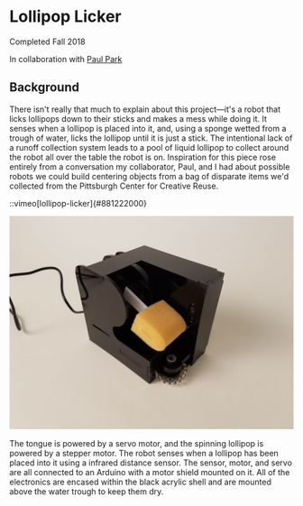 # Lollipop Licker

Completed Fall 2018

In collaboration with [Paul Park](https://paukparl.com/)

## Background

There isn't really that much to explain about this project—it's a robot that licks lollipops down to their sticks and makes a mess while doing it. It senses when a lollipop is placed into it, and, using a sponge wetted from a trough of water, licks the lollipop until it is just a stick. The intentional lack of a runoff collection system leads to a pool of liquid lollipop to collect around the robot all over the table the robot is on. Inspiration for this piece rose entirely from a conversation my collaborator, Paul, and I had about possible robots we could build centering objects from a bag of disparate items we'd collected from the Pittsburgh Center for Creative Reuse.

::vimeo[lollipop-licker]{#881222000}

![Photograph of the robot without a lollipop](/content/lollipop-licker/images/lick.jpg "Photograph of the robot without a lollipop")

The tongue is powered by a servo motor, and the spinning lollipop is powered by a stepper motor. The robot senses when a lollipop has been placed into it using a infrared distance sensor. The sensor, motor, and servo are all connected to an Arduino with a motor shield mounted on it. All of the electronics are encased within the black acrylic shell and are mounted above the water trough to keep them dry.